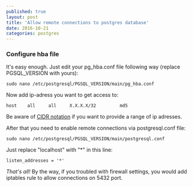 ```yaml
---
published: true
layout: post
title: 'Allow remote connections to postgres database'
date: 2016-10-21
categories: postgres
---
```

### Configure hba file

It's easy enough. Just edit your pg_hba.conf file following way (replace PGSQL_VERSION with yours):

	sudo nano /etc/postgresql/PGSQL_VERSION/main/pg_hba.conf

Now add ip-adress you want to get access to:

	host    all     all     X.X.X.X/32         md5

Be aware of [CIDR notation](https://en.wikipedia.org/wiki/Classless_Inter-Domain_Routing) if you want to provide a range of ip adresses.

After that you need to enable remote connections via postgresql.conf file:

	sudo nano /etc/postgresql/PGSQL_VERSION/main/postgresql.conf


Just replace "localhost" with "*" in this line:

	listen_addresses = '*'

_That's all!_ By the way, if you troubled with firewall settings, you would add iptables rule to allow connections on 5432 port.
